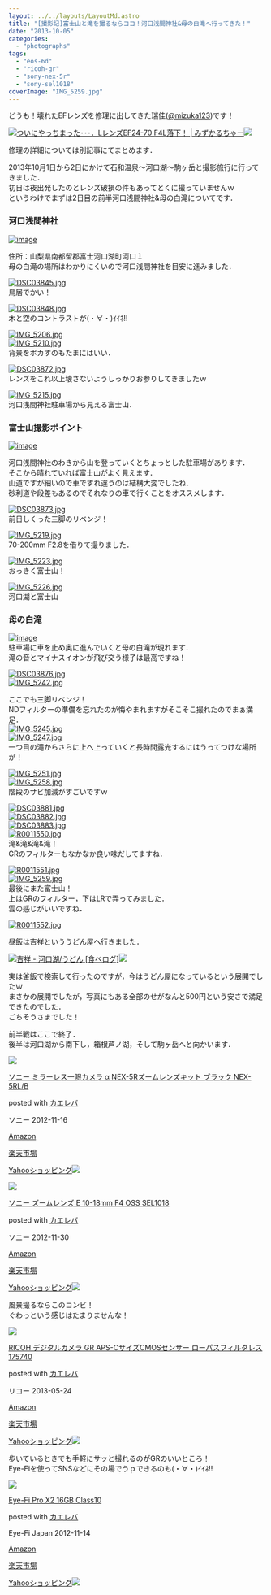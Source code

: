 ```yaml
---
layout: ../../layouts/LayoutMd.astro
title: "[撮影記]富士山と滝を撮るならココ！河口浅間神社&母の白滝へ行ってきた！"
date: "2013-10-05"
categories: 
  - "photographs"
tags: 
  - "eos-6d"
  - "ricoh-gr"
  - "sony-nex-5r"
  - "sony-sel1018"
coverImage: "IMG_5259.jpg"
---
```


どうも！壊れたEFレンズを修理に出してきた瑞佳([@mizuka123](https://twitter.com/mizuka123))です！

[![](http://capture.heartrails.com/150x130/shadow?//mizuka123.net/4166/)](//mizuka123.net/4166/)[ついにやっちまった･･･．LレンズEF24-70 F4L落下！ | みずかるちゃー](//mizuka123.net/4166/)[![](http://b.hatena.ne.jp/entry/image///mizuka123.net/4166/)](http://b.hatena.ne.jp/entry///mizuka123.net/4166/)  
  

修理の詳細については別記事にてまとめます．

2013年10月1日から2日にかけて石和温泉～河口湖～駒ヶ岳と撮影旅行に行ってきました．  
初日は夜出発したのとレンズ破損の件もあってとくに撮っていませんｗ  
というわけでまずは2日目の前半河口浅間神社&母の白滝についてです．

### 河口浅間神社

[![image](images/image_thumb2.png "image")](//mizuka123.net/wp-content/uploads/2013/10/image2.png)

住所：山梨県南都留郡富士河口湖町河口１  
母の白滝の場所はわかりにくいので河口浅間神社を目安に進みました．

[![DSC03845.jpg](images/10078501053_b4fe3f838e_b.jpg)](http://www.flickr.com/photos/67522130@N08/10078501053/ "DSC03845.jpg")  
鳥居でかい！

[![DSC03848.jpg](images/10078414145_d0cf53011a_b.jpg)](http://www.flickr.com/photos/67522130@N08/10078414145/ "DSC03848.jpg")  
木と空のコントラストが(・∀・)ｲｲﾈ!!

[![IMG_5206.jpg](images/10078454936_fa165d2c0b_b.jpg)](http://www.flickr.com/photos/67522130@N08/10078454936/ "IMG_5206.jpg")  
[![IMG_5210.jpg](images/10078528713_d376707ecf_b.jpg)](http://www.flickr.com/photos/67522130@N08/10078528713/ "IMG_5210.jpg")  
背景をボカすのもたまにはいい．

[![DSC03872.jpg](images/10078533413_19ac0ecdb7_b.jpg)](http://www.flickr.com/photos/67522130@N08/10078533413/ "DSC03872.jpg")  
レンズをこれ以上壊さないようしっかりお参りしてきましたｗ

[![IMG_5215.jpg](images/10078402254_21a77f71f2_b.jpg)](http://www.flickr.com/photos/67522130@N08/10078402254/ "IMG_5215.jpg")  
河口浅間神社駐車場から見える富士山．

### 富士山撮影ポイント

[![image](images/image_thumb3.png "image")](//mizuka123.net/wp-content/uploads/2013/10/image3.png)

河口浅間神社のわきから山を登っていくとちょっとした駐車場があります．  
そこから晴れていれば富士山がよく見えます．  
山道ですが細いので車ですれ違うのは結構大変でしたね．  
砂利道や段差もあるのでそれなりの車で行くことをオススメします．

[![DSC03873.jpg](images/10078477136_421ee90fb9_b.jpg)](http://www.flickr.com/photos/67522130@N08/10078477136/ "DSC03873.jpg")  
前日しくった三脚のリベンジ！

[![IMG_5219.jpg](images/10078447525_6f0003453f_b.jpg)](http://www.flickr.com/photos/67522130@N08/10078447525/ "IMG_5219.jpg")  
70-200mm F2.8を借りて撮りました．

[![IMG_5223.jpg](images/10078450105_c2c4522341_b.jpg)](http://www.flickr.com/photos/67522130@N08/10078450105/ "IMG_5223.jpg")  
おっきく富士山！

[![IMG_5226.jpg](images/10078455745_7461e5d632_b.jpg)](http://www.flickr.com/photos/67522130@N08/10078455745/ "IMG_5226.jpg")  
河口湖と富士山

### 母の白滝

[![image](images/image_thumb4.png "image")](//mizuka123.net/wp-content/uploads/2013/10/image4.png)   
駐車場に車を止め奥に進んでいくと母の白滝が現れます．  
滝の音とマイナスイオンが飛び交う様子は最高ですね！

[![DSC03876.jpg](images/10078556283_5fc301a283_b.jpg)](http://www.flickr.com/photos/67522130@N08/10078556283/ "DSC03876.jpg")  
[![IMG_5242.jpg](images/10078467165_cea820f769_b.jpg)](http://www.flickr.com/photos/67522130@N08/10078467165/ "IMG_5242.jpg")

ここでも三脚リベンジ！  
NDフィルターの準備を忘れたのが悔やまれますがそこそこ撮れたのでまぁ満足．  
[![IMG_5245.jpg](images/10078471145_2edacf6de1_b.jpg)](http://www.flickr.com/photos/67522130@N08/10078471145/ "IMG_5245.jpg")  
[![IMG_5247.jpg](images/10078475675_f85fe0e92f_b.jpg)](http://www.flickr.com/photos/67522130@N08/10078475675/ "IMG_5247.jpg")  
一つ目の滝からさらに上へ上っていくと長時間露光するにはうってつけな場所が！

[![IMG_5251.jpg](images/10078512616_d61ce3b3e6_b.jpg)](http://www.flickr.com/photos/67522130@N08/10078512616/ "IMG_5251.jpg")  
[![IMG_5258.jpg](images/10078483885_dcb3c1984c_b.jpg)](http://www.flickr.com/photos/67522130@N08/10078483885/ "IMG_5258.jpg")  
階段のサビ加減がすごいですｗ

[![DSC03881.jpg](images/10078581493_8cbb2fbef9_b.jpg)](http://www.flickr.com/photos/67522130@N08/10078581493/ "DSC03881.jpg")  
[![DSC03882.jpg](images/10078488635_044ef44d9e_b.jpg)](http://www.flickr.com/photos/67522130@N08/10078488635/ "DSC03882.jpg")  
[![DSC03883.jpg](images/10078451364_e852451a38_b.jpg)](http://www.flickr.com/photos/67522130@N08/10078451364/ "DSC03883.jpg")  
[![R0011550.jpg](images/10078592913_6a808b34de_b.jpg)](http://www.flickr.com/photos/67522130@N08/10078592913/ "R0011550.jpg")  
滝&滝&滝&滝！  
GRのフィルターもなかなか良い味だしてますね．

[![R0011551.jpg](images/10078500295_d7168fe5d4_b.jpg)](http://www.flickr.com/photos/67522130@N08/10078500295/ "R0011551.jpg")  
[![IMG_5259.jpg](images/10078601003_cdbbd1ff71_b.jpg)](http://www.flickr.com/photos/67522130@N08/10078601003/ "IMG_5259.jpg")  
最後にまた富士山！  
上はGRのフィルター，下はLRで弄ってみました．  
雲の感じがいいですね．

[![R0011552.jpg](images/10078603393_a6390ce8e5_b.jpg)](http://www.flickr.com/photos/67522130@N08/10078603393/ "R0011552.jpg")

昼飯は吉祥といううどん屋へ行きました．

[![](http://capture.heartrails.com/150x130/shadow?http://tabelog.com/yamanashi/A1903/A190303/19002651/)](http://tabelog.com/yamanashi/A1903/A190303/19002651/)[吉祥 - 河口湖/うどん \[食べログ\]](http://tabelog.com/yamanashi/A1903/A190303/19002651/)[![](http://b.hatena.ne.jp/entry/image/http://tabelog.com/yamanashi/A1903/A190303/19002651/)](http://b.hatena.ne.jp/entry/http://tabelog.com/yamanashi/A1903/A190303/19002651/)  
  

実は釜飯で検索して行ったのですが，今はうどん屋になっているという展開でしたｗ  
まさかの展開でしたが，写真にもある全部のせがなんと500円という安さで満足できたのでした．  
ごちそうさまでした！

前半戦はここで終了．  
後半は河口湖から南下し，箱根芦ノ湖，そして駒ヶ岳へと向かいます．

[![](images/41jOJimvYCL._SL160_.jpg)](https://www.amazon.co.jp/exec/obidos/ASIN/B009Z3PCII/mizuka123-22/ref=nosim/)

[ソニー ミラーレス一眼カメラ α NEX-5Rズームレンズキット ブラック NEX-5RL/B](https://www.amazon.co.jp/exec/obidos/ASIN/B009Z3PCII/mizuka123-22/ref=nosim/)

posted with [カエレバ](http://kaereba.com)

ソニー 2012-11-16

[Amazon](http://www.amazon.co.jp/gp/search?keywords=NEX-5R%20NEX-5RL%2FB&__mk_ja_JP=%83J%83%5E%83J%83i&tag=mizuka123-22 "アマゾン")

[楽天市場](http://hb.afl.rakuten.co.jp/hgc/032b53ee.4b34c5ee.0f4a541e.f440145e/?pc=http%3A%2F%2Fsearch.rakuten.co.jp%2Fsearch%2Fmall%2FNEX-5R%2520NEX-5RL%252FB%2F-%2Ff.1-p.1-s.1-sf.0-st.A-v.2%3Fx%3D0%26scid%3Daf_ich_link_urltxt%26m%3Dhttp%3A%2F%2Fm.rakuten.co.jp%2F "楽天市場")

[Yahooショッピング![](//ad.jp.ap.valuecommerce.com/servlet/gifbanner?sid=3066752&pid=881990642)](//ck.jp.ap.valuecommerce.com/servlet/referral?sid=3066752&pid=881990642&vc_url=http%3A%2F%2Fshopping.search.yahoo.co.jp%2Fsearch%3FuIv%3Don%26ei%3DUTF-8%26tab_ex%3Dcommerce%26slider%3D0%26va%3DNEX-5R%2520NEX-5RL%252FB "Yahooショッピング")

[![](images/31C%2BEiE2-%2BL._SL160_.jpg)](https://www.amazon.co.jp/exec/obidos/ASIN/B009Z3PBZC/mizuka123-22/ref=nosim/)

[ソニー ズームレンズ E 10-18mm F4 OSS SEL1018](https://www.amazon.co.jp/exec/obidos/ASIN/B009Z3PBZC/mizuka123-22/ref=nosim/)

posted with [カエレバ](http://kaereba.com)

ソニー 2012-11-30

[Amazon](http://www.amazon.co.jp/gp/search?keywords=SEL1018&__mk_ja_JP=%83J%83%5E%83J%83i&tag=mizuka123-22 "アマゾン")

[楽天市場](http://hb.afl.rakuten.co.jp/hgc/032b53ee.4b34c5ee.0f4a541e.f440145e/?pc=http%3A%2F%2Fsearch.rakuten.co.jp%2Fsearch%2Fmall%2FSEL1018%2F-%2Ff.1-p.1-s.1-sf.0-st.A-v.2%3Fx%3D0%26scid%3Daf_ich_link_urltxt%26m%3Dhttp%3A%2F%2Fm.rakuten.co.jp%2F "楽天市場")

[Yahooショッピング![](//ad.jp.ap.valuecommerce.com/servlet/gifbanner?sid=3066752&pid=881990642)](//ck.jp.ap.valuecommerce.com/servlet/referral?sid=3066752&pid=881990642&vc_url=http%3A%2F%2Fshopping.search.yahoo.co.jp%2Fsearch%3FuIv%3Don%26ei%3DUTF-8%26tab_ex%3Dcommerce%26slider%3D0%26va%3DSEL1018 "Yahooショッピング")

風景撮るならこのコンビ！  
ぐわっという感じはたまりませんな！

[![](images/51l2yAOyf1L._SL160_.jpg)](https://www.amazon.co.jp/exec/obidos/ASIN/B00CE2V2VI/mizuka123-22/ref=nosim/)

[RICOH デジタルカメラ GR APS-CサイズCMOSセンサー ローパスフィルタレス 175740](https://www.amazon.co.jp/exec/obidos/ASIN/B00CE2V2VI/mizuka123-22/ref=nosim/)

posted with [カエレバ](http://kaereba.com)

リコー 2013-05-24

[Amazon](http://www.amazon.co.jp/gp/search?keywords=GR%20APS-C%83T%83C%83YCMOS%83Z%83%93%83T%81%5B%20%83%8D%81%5B%83p%83X&__mk_ja_JP=%83J%83%5E%83J%83i&tag=mizuka123-22 "アマゾン")

[楽天市場](http://hb.afl.rakuten.co.jp/hgc/032b53ee.4b34c5ee.0f4a541e.f440145e/?pc=http%3A%2F%2Fsearch.rakuten.co.jp%2Fsearch%2Fmall%2FGR%2520APS-C%25E3%2582%25B5%25E3%2582%25A4%25E3%2582%25BACMOS%25E3%2582%25BB%25E3%2583%25B3%25E3%2582%25B5%25E3%2583%25BC%2520%25E3%2583%25AD%25E3%2583%25BC%25E3%2583%2591%25E3%2582%25B9%2F-%2Ff.1-p.1-s.1-sf.0-st.A-v.2%3Fx%3D0%26scid%3Daf_ich_link_urltxt%26m%3Dhttp%3A%2F%2Fm.rakuten.co.jp%2F "楽天市場")

[Yahooショッピング![](//ad.jp.ap.valuecommerce.com/servlet/gifbanner?sid=3066752&pid=881990642)](//ck.jp.ap.valuecommerce.com/servlet/referral?sid=3066752&pid=881990642&vc_url=http%3A%2F%2Fshopping.search.yahoo.co.jp%2Fsearch%3FuIv%3Don%26ei%3DUTF-8%26tab_ex%3Dcommerce%26slider%3D0%26va%3DGR%2520APS-C%25E3%2582%25B5%25E3%2582%25A4%25E3%2582%25BACMOS%25E3%2582%25BB%25E3%2583%25B3%25E3%2582%25B5%25E3%2583%25BC%2520%25E3%2583%25AD%25E3%2583%25BC%25E3%2583%2591%25E3%2582%25B9 "Yahooショッピング")

歩いているときでも手軽にサッと撮れるのがGRのいいところ！  
Eye-Fiを使ってSNSなどにその場でうｐできるのも(・∀・)ｲｲﾈ!!

[![](images/51m0XzUBqBL._SL160_.jpg)](https://www.amazon.co.jp/exec/obidos/ASIN/B00A2DEPQK/mizuka123-22/ref=nosim/)

[Eye-Fi Pro X2 16GB Class10](https://www.amazon.co.jp/exec/obidos/ASIN/B00A2DEPQK/mizuka123-22/ref=nosim/)

posted with [カエレバ](http://kaereba.com)

Eye-Fi Japan 2012-11-14

[Amazon](http://www.amazon.co.jp/gp/search?keywords=Class10&__mk_ja_JP=%83J%83%5E%83J%83i&tag=mizuka123-22 "アマゾン")

[楽天市場](http://hb.afl.rakuten.co.jp/hgc/032b53ee.4b34c5ee.0f4a541e.f440145e/?pc=http%3A%2F%2Fsearch.rakuten.co.jp%2Fsearch%2Fmall%2FClass10%2F-%2Ff.1-p.1-s.1-sf.0-st.A-v.2%3Fx%3D0%26scid%3Daf_ich_link_urltxt%26m%3Dhttp%3A%2F%2Fm.rakuten.co.jp%2F "楽天市場")

[Yahooショッピング![](//ad.jp.ap.valuecommerce.com/servlet/gifbanner?sid=3066752&pid=881990642)](//ck.jp.ap.valuecommerce.com/servlet/referral?sid=3066752&pid=881990642&vc_url=http%3A%2F%2Fshopping.search.yahoo.co.jp%2Fsearch%3FuIv%3Don%26ei%3DUTF-8%26tab_ex%3Dcommerce%26slider%3D0%26va%3DClass10 "Yahooショッピング")
